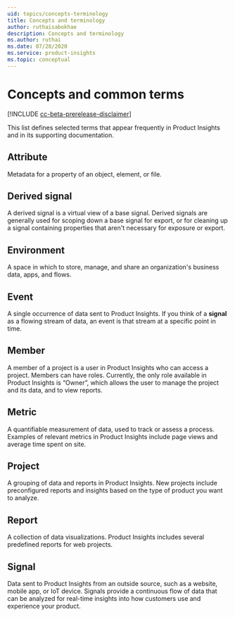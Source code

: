 ```yaml
---
uid: topics/concepts-terminology
title: Concepts and terminology
author: ruthaisabokhae
description: Concepts and terminology
ms.author: ruthai
ms.date: 07/28/2020
ms.service: product-insights
ms.topic: conceptual
---
```


# Concepts and common terms

[!INCLUDE [cc-beta-prerelease-disclaimer]( ../includes/cc-beta-prerelease-disclaimer.md)]

This list defines selected terms that appear frequently in Product Insights and in its supporting documentation.

## Attribute

Metadata for a property of an object, element, or file.

## Derived signal

A derived signal is a virtual view of a base signal. Derived signals are generally used for scoping down a base signal for export, or for cleaning up a signal containing properties that aren't necessary for exposure or export.

## Environment

A space in which to store, manage, and share an organization's business data, apps, and flows.

## Event

A single occurrence of data sent to Product Insights. If you think of a **signal** as a flowing stream of data, an event is that stream at a specific point in time.

## Member

A member of a project is a user in Product Insights who can access a project. Members can have roles. Currently, the only role available in Product Insights is “Owner”, which allows the user to manage the project and its data, and to view reports.

## Metric

A quantifiable measurement of data, used to track or assess a process. Examples of relevant metrics in Product Insights include page views and average time spent on site.

## Project

A grouping of data and reports in Product Insights. New projects include preconfigured reports and insights based on the type of product you want to analyze.

## Report

A collection of data visualizations. Product Insights includes several predefined reports for web projects.

## Signal

Data sent to Product Insights from an outside source, such as a website, mobile app, or IoT device. Signals provide a continuous flow of data that can be analyzed for real-time insights into how customers use and experience your product.

